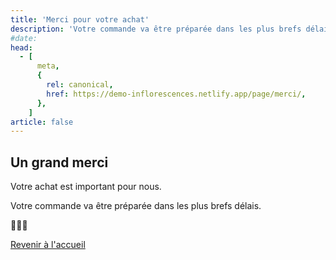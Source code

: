 ```yaml
---
title: 'Merci pour votre achat'
description: 'Votre commande va être préparée dans les plus brefs délais.'
#date:
head:
  - [
      meta,
      {
        rel: canonical,
        href: https://demo-inflorescences.netlify.app/page/merci/,
      },
    ]
article: false
---
```


## Un grand merci

Votre achat est important pour nous.

Votre commande va être préparée dans les plus brefs délais.

💖💖💖

[Revenir à l'accueil](../../README.md)
